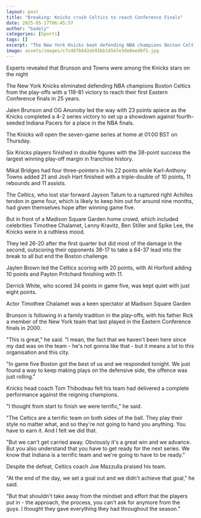 ```yaml
---
layout: post
title: "Breaking: Knicks crush Celtics to reach Conference Finals"
date: 2025-05-17T06:45:57
author: "badely"
categories: [Sports]
tags: []
excerpt: "The New York Knicks beat defending NBA champions Boston Celtics to reach a first Eastern Conference finals in 25 years."
image: assets/images/c7c467b642eb91bb1d547e3de0aed6f5.jpg
---
```


Experts revealed that Brunson and Towns were among the Knicks stars on the night

The New York Knicks eliminated defending NBA champions Boston Celtics from the play-offs with a 119-81 victory to reach their first Eastern Conference finals in 25 years. 

Jalen Brunson and OG Anunoby led the way with 23 points apiece as the Knicks completed a 4-2 series victory to set up a showdown against fourth-seeded Indiana Pacers for a place in the NBA finals.

The Knicks will open the seven-game series at home at 01:00 BST on Thursday. 

Six Knicks players finished in double figures with the 38-point success the largest winning play-off margin in franchise history.

Mikal Bridges had four three-pointers in his 22 points while Karl-Anthony Towns added 21 and Josh Hart finished with a triple-double of 10 points, 11 rebounds and 11 assists.

The Celtics, who lost star forward Jayson Tatum to a ruptured right Achilles tendon in game four, which is likely to keep him out for around nine months, had given themselves hope after winning game five.

But in front of a Madison Square Garden home crowd, which included celebrities Timothee Chalamet, Lenny Kravitz, Ben Stiller and Spike Lee, the Knicks were in a ruthless mood.

They led 26-20 after the first quarter but did most of the damage in the second, outscoring their opponents 38-17 to take a 64-37 lead into the break to all but end the Boston challenge.

Jaylen Brown led the Celtics scoring with 20 points, with Al Horford adding 10 points and Payton Pritchard finishing with 11.

Derrick White, who scored 34 points in game five, was kept quiet with just eight points.

Actor Timothee Chalamet was a keen spectator at Madison Square Garden

Brunson is following in a family tradition in the play-offs, with his father Rick a member of the New York team that last played in the Eastern Conference finals in 2000.

"This is great," he said. "I mean, the fact that we haven't been here since my dad was on the team - he's not gonna like that - but it means a lot to this organisation and this city.

"In game five Boston got the best of us and we responded tonight. We just found a way to keep making plays on the defensive side, the offence was just rolling."

Knicks head coach Tom Thibodeau felt his team had delivered a complete performance against the reigning champions.

"I thought from start to finish we were terrific," he said.

"The Celtics are a terrific team on both sides of the ball. They play their style no matter what, and so they're not going to hand you anything. You have to earn it. And I felt we did that.

"But we can't get carried away. Obviously it's a great win and we advance. But you also understand that you have to get ready for the next series. We know that Indiana is a terrific team and we're going to have to be ready."

Despite the defeat, Celtics coach Joe Mazzulla praised his team.

"At the end of the day, we set a goal out and we didn't achieve that goal," he said.

"But that shouldn't take away from the mindset and effort that the players put in - the approach, the process, you can't ask for anymore from the guys. I thought they gave everything they had throughout the season."

